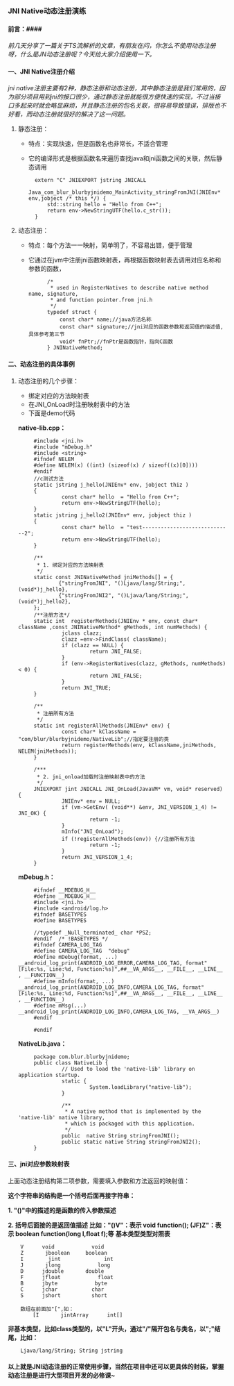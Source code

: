 ### JNI Native动态注册演练 ###

#### 前言：####
*前几天分享了一篇关于TS流解析的文章，有朋友在问，你怎么不使用动态注册呀，什么是JN动态注册呢？今天给大家介绍使用一下。*
#### 一、JNI Native注册介绍 ####
*jni native注册主要有2种，静态注册和动态注册，其中静态注册是我们常用的，因为部分项目用到jni的接口很少，通过静态注册就能很方便快速的实现，不过当接口多起来时就会略显麻烦，并且静态注册的包名关联，很容易导致错误，排版也不好看，而动态注册就很好的解决了这一问题。*

1. 静态注册：
	* 特点：实现快速，但是函数名也非常长，不适合管理
	* 它的编译形式是根据函数名来遍历查找java和jni函数之间的关联，然后静态调用

			extern "C" JNIEXPORT jstring JNICALL
			Java_com_blur_blurbyjnidemo_MainActivity_stringFromJNI(JNIEnv* env,jobject /* this */) {
			    std::string hello = "Hello from C++";
			    return env->NewStringUTF(hello.c_str());
			}
2. 动态注册：
	* 特点：每个方法一一映射，简单明了，不容易出错，便于管理
	* 它通过在jvm中注册jni函数映射表，再根据函数映射表去调用对应名称和参数的函数，

				/*
				 * used in RegisterNatives to describe native method name, signature,
				 * and function pointer.from jni.h
				 */
				typedef struct {
					const char* name;//java方法名称
					const char* signature;//jni对应的函数参数和返回值的描述值,具体参考第三节
					void* fnPtr;//fnPtr是函数指针，指向C函数
				} JNINativeMethod;

#### 二、动态注册的具体事例 ####
1. 动态注册的几个步骤：
	* 绑定对应的方法映射表
	* 在JNI_OnLoad时注册映射表中的方法
	* 下面是demo代码

	**native-lib.cpp：**

			#include <jni.h>
			#include "mDebug.h"
			#include <string>
			#ifndef NELEM
			#define NELEM(x) ((int) (sizeof(x) / sizeof((x)[0])))
			#endif
			//c测试方法
			static jstring j_hello(JNIEnv* env, jobject thiz )
			{
			         const char* hello  = "Hello from C++";
			         return env->NewStringUTF(hello);
			}
			static jstring j_hello2(JNIEnv* env, jobject thiz )
			{
			         const char* hello  = "test-----------------------------2";
			         return env->NewStringUTF(hello);
			}

			/**
			 * 1. 绑定对应的方法映射表
			 */
			static const JNINativeMethod jniMethods[] = {
			        {"stringFromJNI", "()Ljava/lang/String;", (void*)j_hello},
			        {"stringFromJNI2", "()Ljava/lang/String;", (void*)j_hello2},
			};
			/**注册方法*/
			static int  registerMethods(JNIEnv * env, const char* className ,const JNINativeMethod* gMethods, int numMethods) {
			         jclass clazz;
			         clazz =env->FindClass( className);
			         if (clazz == NULL) {
			                  return JNI_FALSE;
			         }
			         if (env->RegisterNatives(clazz, gMethods, numMethods) < 0) {
			                  return JNI_FALSE;
			         }
			         return JNI_TRUE;
			}

			/**
			 * 注册所有方法
			 */
			static int registerAllMethods(JNIEnv* env) {
			         const char* kClassName = "com/blur/blurbyjnidemo/NativeLib";//指定要注册的类
			         return registerMethods(env, kClassName,jniMethods,  NELEM(jniMethods));
			}

			/***
			 * 2. jni_onload加载时注册映射表中的方法
			 */
			JNIEXPORT jint JNICALL JNI_OnLoad(JavaVM* vm, void* reserved) {
			         JNIEnv* env = NULL;
			         if (vm->GetEnv( (void**) &env, JNI_VERSION_1_4) != JNI_OK) {
			                  return -1;
			         }
			         mInfo("JNI_OnLoad");
			         if (!registerAllMethods(env)) {//注册所有方法
			                  return -1;
			         }
			         return JNI_VERSION_1_4;
			}

	**mDebug.h：**

			#ifndef __MDEBUG_H__
			#define __MDEBUG_H__
			#include <jni.h>
			#include <android/log.h>
			#ifndef BASETYPES
			#define BASETYPES

			//typedef _Null_terminated_ char *PSZ;
			#endif  /* !BASETYPES */
			#ifndef CAMERA_LOG_TAG
			#define CAMERA_LOG_TAG	"debug"
			#define mDebug(format, ...) __android_log_print(ANDROID_LOG_ERROR,CAMERA_LOG_TAG, format" [File:%s, Line:%d, Function:%s]",##__VA_ARGS__, __FILE__, __LINE__ , __FUNCTION__)
			#define mInfo(format, ...)  __android_log_print(ANDROID_LOG_INFO,CAMERA_LOG_TAG, format" [File:%s, Line:%d, Function:%s]",##__VA_ARGS__, __FILE__, __LINE__ , __FUNCTION__)
			#define mMsg(...)  __android_log_print(ANDROID_LOG_INFO,CAMERA_LOG_TAG, __VA_ARGS__)
			#endif

			#endif
	**NativeLib.java：**

			package com.blur.blurbyjnidemo;
			public class NativeLib {
			         // Used to load the 'native-lib' library on application startup.
			         static {
			                  System.loadLibrary("native-lib");
			         }

			         /**
			          * A native method that is implemented by the 'native-lib' native library,
			          * which is packaged with this application.
			          */
			         public  native String stringFromJNI();
			         public static native String stringFromJNI2();
			}
#### 三、jni对应参数映射表 ####
上面动态注册结构第二项参数，需要填入参数和方法返回的映射值：

**这个字符串的结构是一个括号后面再接字符串：**

**1. "()"中的描述的是函数的传入参数描述**

**2. 括号后面接的是返回值描述**
**比如："()V"：表示 void function();  (JF)Z"：表示 boolean function(long l,float f);等**
**基本类型类型对照表**

		V      void            void
		Z       jboolean     boolean
		I        jint              int
		J       jlong            long
		D      jdouble       double
		F      jfloat            float
		B      jbyte            byte
		C      jchar           char
		S      jshort          short

		数组在前面加"[",如：
			[I       jintArray      int[]

**非基本类型，比如class类型的，以"L"开头，通过"/"隔开包名与类名，以";"结尾，比如：**

		Ljava/lang/String; String jstring

#### 以上就是JNI动态注册的正常使用步骤，当然在项目中还可以更具体的封装，掌握动态注册是进行大型项目开发的必修课~ ####
